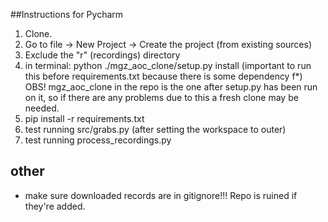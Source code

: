 

##Instructions for Pycharm
1. Clone.
1. Go to file -> New Project -> Create the project (from existing sources)
1. Exclude the "r" (recordings) directory 
1. in terminal: python ./mgz_aoc_clone/setup.py install (important to run this before requirements.txt because there is some dependency f*)
   OBS! mgz_aoc_clone in the repo is the one after setup.py has been run on it, so if there are any problems due to this a fresh clone may be needed. 
1. pip install -r requirements.txt
1. test running src/grabs.py (after setting the workspace to outer)
1. test running process_recordings.py 

## other
* make sure downloaded records are in gitignore!!! Repo is ruined if they're added. 

